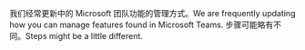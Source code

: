 <span data-ttu-id="ee6be-101">我们经常更新中的 Microsoft 团队功能的管理方式。</span><span class="sxs-lookup"><span data-stu-id="ee6be-101">We are frequently updating how you can manage features found in Microsoft Teams.</span></span> <span data-ttu-id="ee6be-102">步骤可能略有不同。</span><span class="sxs-lookup"><span data-stu-id="ee6be-102">Steps might be a little different.</span></span>